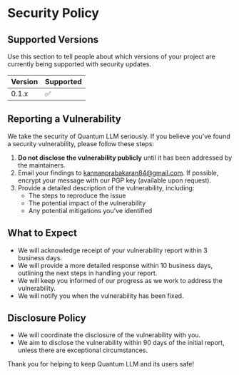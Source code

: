 # Security Policy

## Supported Versions

Use this section to tell people about which versions of your project are currently being supported with security updates.

| Version | Supported          |
| ------- | ------------------ |
| 0.1.x   | :white_check_mark: |

## Reporting a Vulnerability

We take the security of Quantum LLM seriously. If you believe you've found a security vulnerability, please follow these steps:

1. **Do not disclose the vulnerability publicly** until it has been addressed by the maintainers.
2. Email your findings to [kannanprabakaran84@gmail.com](mailto:kannanprabakaran84@gmail.com). If possible, encrypt your message with our PGP key (available upon request).
3. Provide a detailed description of the vulnerability, including:
   - The steps to reproduce the issue
   - The potential impact of the vulnerability
   - Any potential mitigations you've identified

## What to Expect

- We will acknowledge receipt of your vulnerability report within 3 business days.
- We will provide a more detailed response within 10 business days, outlining the next steps in handling your report.
- We will keep you informed of our progress as we work to address the vulnerability.
- We will notify you when the vulnerability has been fixed.

## Disclosure Policy

- We will coordinate the disclosure of the vulnerability with you.
- We aim to disclose the vulnerability within 90 days of the initial report, unless there are exceptional circumstances.

Thank you for helping to keep Quantum LLM and its users safe!